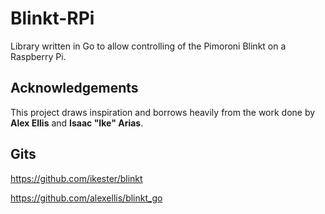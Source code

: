 # Blinkt-RPi

Library written in Go to allow controlling of the Pimoroni Blinkt on a Raspberry Pi.

## Acknowledgements ##

This project draws inspiration and borrows heavily from the work done by <b>Alex Ellis</b> and <b>Isaac "Ike" Arias</b>.

## Gits ##

https://github.com/ikester/blinkt

https://github.com/alexellis/blinkt_go
